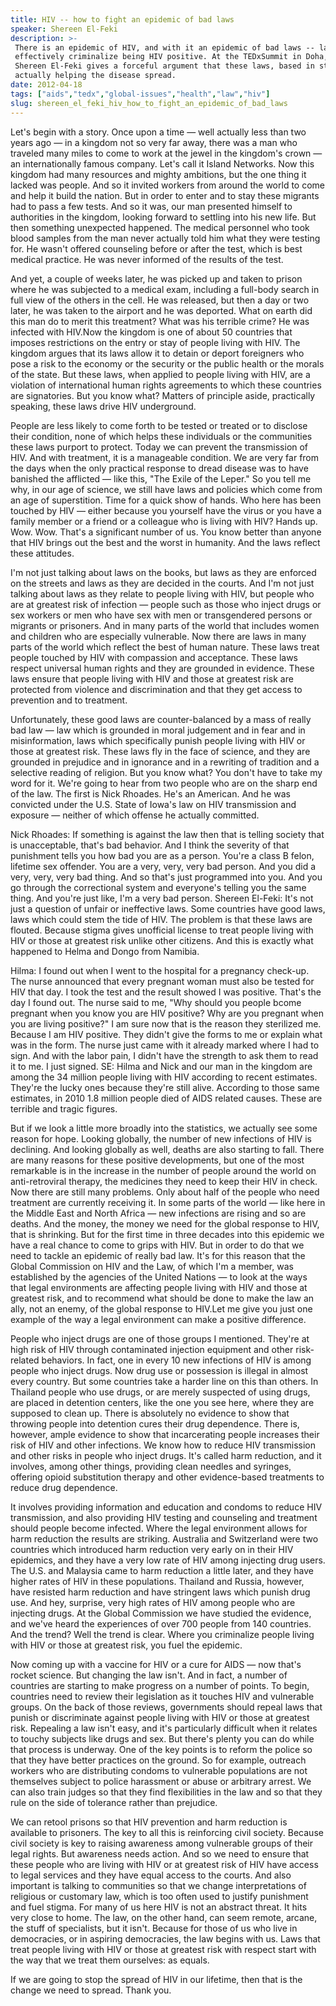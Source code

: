 ```yaml
---
title: HIV -- how to fight an epidemic of bad laws
speaker: Shereen El-Feki
description: >-
 There is an epidemic of HIV, and with it an epidemic of bad laws -- laws that
 effectively criminalize being HIV positive. At the TEDxSummit in Doha, TED Fellow
 Shereen El-Feki gives a forceful argument that these laws, based in stigma, are
 actually helping the disease spread.
date: 2012-04-18
tags: ["aids","tedx","global-issues","health","law","hiv"]
slug: shereen_el_feki_hiv_how_to_fight_an_epidemic_of_bad_laws
---
```


Let's begin with a story. Once upon a time — well actually less than two years ago — in a
kingdom not so very far away, there was a man who traveled many miles to come to work at
the jewel in the kingdom's crown — an internationally famous company. Let's call it Island
Networks. Now this kingdom had many resources and mighty ambitions, but the one thing it
lacked was people. And so it invited workers from around the world to come and help it
build the nation. But in order to enter and to stay these migrants had to pass a few
tests. And so it was, our man presented himself to authorities in the kingdom, looking
forward to settling into his new life. But then something unexpected happened. The medical
personnel who took blood samples from the man never actually told him what they were
testing for. He wasn't offered counseling before or after the test, which is best medical
practice. He was never informed of the results of the test.

And yet, a couple of weeks later, he was picked up and taken to prison where he was
subjected to a medical exam, including a full-body search in full view of the others in
the cell. He was released, but then a day or two later, he was taken to the airport and he
was deported. What on earth did this man do to merit this treatment? What was his terrible
crime? He was infected with HIV.Now the kingdom is one of about 50 countries that imposes
restrictions on the entry or stay of people living with HIV. The kingdom argues that its
laws allow it to detain or deport foreigners who pose a risk to the economy or the
security or the public health or the morals of the state. But these laws, when applied to
people living with HIV, are a violation of international human rights agreements to which
these countries are signatories. But you know what? Matters of principle aside,
practically speaking, these laws drive HIV underground.

People are less likely to come forth to be tested or treated or to disclose their
condition, none of which helps these individuals or the communities these laws purport to
protect. Today we can prevent the transmission of HIV. And with treatment, it is a
manageable condition. We are very far from the days when the only practical response to
dread disease was to have banished the afflicted — like this, "The Exile of the Leper." So
you tell me why, in our age of science, we still have laws and policies which come from an
age of superstition. Time for a quick show of hands. Who here has been touched by HIV —
either because you yourself have the virus or you have a family member or a friend or a
colleague who is living with HIV? Hands up. Wow. Wow. That's a significant number of
us. You know better than anyone that HIV brings out the best and the worst in humanity. And
the laws reflect these attitudes.

I'm not just talking about laws on the books, but laws as they are enforced on the streets
and laws as they are decided in the courts. And I'm not just talking about laws as they
relate to people living with HIV, but people who are at greatest risk of infection —
people such as those who inject drugs or sex workers or men who have sex with men or
transgendered persons or migrants or prisoners. And in many parts of the world that
includes women and children who are especially vulnerable. Now there are laws in many parts
of the world which reflect the best of human nature. These laws treat people touched by
HIV with compassion and acceptance. These laws respect universal human rights and they are
grounded in evidence. These laws ensure that people living with HIV and those at greatest
risk are protected from violence and discrimination and that they get access to prevention
and to treatment.

Unfortunately, these good laws are counter-balanced by a mass of really bad law — law
which is grounded in moral judgement and in fear and in misinformation, laws which
specifically punish people living with HIV or those at greatest risk. These laws fly in
the face of science, and they are grounded in prejudice and in ignorance and in a
rewriting of tradition and a selective reading of religion. But you know what? You don't
have to take my word for it. We're going to hear from two people who are on the sharp end
of the law. The first is Nick Rhoades. He's an American. And he was convicted under the
U.S. State of Iowa's law on HIV transmission and exposure — neither of which offense he
actually committed.

Nick Rhoades: If something is against the law then that is telling society that is
unacceptable, that's bad behavior. And I think the severity of that punishment tells you
how bad you are as a person. You're a class B felon, lifetime sex offender. You are a
very, very, very bad person. And you did a very, very, very bad thing. And so that's just
programmed into you. And you go through the correctional system and everyone's telling you
the same thing. And you're just like, I'm a very bad person. Shereen El-Feki: It's not just
a question of unfair or ineffective laws. Some countries have good laws, laws which could
stem the tide of HIV. The problem is that these laws are flouted. Because stigma gives
unofficial license to treat people living with HIV or those at greatest risk unlike other
citizens. And this is exactly what happened to Helma and Dongo from Namibia.

Hilma: I found out when I went to the hospital for a pregnancy check-up. The nurse
announced that every pregnant woman must also be tested for HIV that day. I took the test
and the result showed I was positive. That's the day I found out. The nurse said to me,
"Why should you people bcome pregnant when you know you are HIV positive? Why are you
pregnant when you are living positive?" I am sure now that is the reason they sterilized
me. Because I am HIV positive. They didn't give the forms to me or explain what was in the
form. The nurse just came with it already marked where I had to sign. And with the labor
pain, I didn't have the strength to ask them to read it to me. I just signed. SE: Hilma and
Nick and our man in the kingdom are among the 34 million people living with HIV according
to recent estimates. They're the lucky ones because they're still alive. According to
those same estimates, in 2010 1.8 million people died of AIDS related causes. These are
terrible and tragic figures.

But if we look a little more broadly into the statistics, we actually see some reason for
hope. Looking globally, the number of new infections of HIV is declining. And looking
globally as well, deaths are also starting to fall. There are many reasons for these
positive developments, but one of the most remarkable is in the increase in the number of
people around the world on anti-retroviral therapy, the medicines they need to keep their
HIV in check. Now there are still many problems. Only about half of the people who need
treatment are currently receiving it. In some parts of the world — like here in the Middle
East and North Africa — new infections are rising and so are deaths. And the money, the
money we need for the global response to HIV, that is shrinking. But for the first time in
three decades into this epidemic we have a real chance to come to grips with HIV. But in
order to do that we need to tackle an epidemic of really bad law. It's for this reason that
the Global Commission on HIV and the Law, of which I'm a member, was established by the
agencies of the United Nations — to look at the ways that legal environments are affecting
people living with HIV and those at greatest risk, and to recommend what should be done to
make the law an ally, not an enemy, of the global response to HIV.Let me give you just one
example of the way a legal environment can make a positive difference.

People who inject drugs are one of those groups I mentioned. They're at high risk of HIV
through contaminated injection equipment and other risk-related behaviors. In fact, one in
every 10 new infections of HIV is among people who inject drugs. Now drug use or
possession is illegal in almost every country. But some countries take a harder line on
this than others. In Thailand people who use drugs, or are merely suspected of using drugs,
are placed in detention centers, like the one you see here, where they are supposed to
clean up. There is absolutely no evidence to show that throwing people into detention
cures their drug dependence. There is, however, ample evidence to show that incarcerating
people increases their risk of HIV and other infections. We know how to reduce HIV
transmission and other risks in people who inject drugs. It's called harm reduction, and
it involves, among other things, providing clean needles and syringes, offering opioid
substitution therapy and other evidence-based treatments to reduce drug
dependence.

It involves providing information and education and condoms to reduce HIV transmission,
and also providing HIV testing and counseling and treatment should people become infected.
Where the legal environment allows for harm reduction the results are striking. Australia
and Switzerland were two countries which introduced harm reduction very early on in their
HIV epidemics, and they have a very low rate of HIV among injecting drug users. The U.S.
and Malaysia came to harm reduction a little later, and they have higher rates of HIV in
these populations. Thailand and Russia, however, have resisted harm reduction and have
stringent laws which punish drug use. And hey, surprise, very high rates of HIV among
people who are injecting drugs. At the Global Commission we have studied the evidence, and
we've heard the experiences of over 700 people from 140 countries. And the trend? Well the
trend is clear. Where you criminalize people living with HIV or those at greatest risk,
you fuel the epidemic.

Now coming up with a vaccine for HIV or a cure for AIDS — now that's rocket science. But
changing the law isn't. And in fact, a number of countries are starting to make progress
on a number of points. To begin, countries need to review their legislation as it touches
HIV and vulnerable groups. On the back of those reviews, governments should repeal laws
that punish or discriminate against people living with HIV or those at greatest
risk. Repealing a law isn't easy, and it's particularly difficult when it relates to touchy
subjects like drugs and sex. But there's plenty you can do while that process is underway.
One of the key points is to reform the police so that they have better practices on the
ground. So for example, outreach workers who are distributing condoms to vulnerable
populations are not themselves subject to police harassment or abuse or arbitrary arrest.
We can also train judges so that they find flexibilities in the law and so that they rule
on the side of tolerance rather than prejudice.

We can retool prisons so that HIV prevention and harm reduction is available to
prisoners. The key to all this is reinforcing civil society. Because civil society is key
to raising awareness among vulnerable groups of their legal rights. But awareness needs
action. And so we need to ensure that these people who are living with HIV or at greatest
risk of HIV have access to legal services and they have equal access to the courts. And
also important is talking to communities so that we change interpretations of religious or
customary law, which is too often used to justify punishment and fuel stigma. For many of
us here HIV is not an abstract threat. It hits very close to home. The law, on the other
hand, can seem remote, arcane, the stuff of specialists, but it isn't. Because for those
of us who live in democracies, or in aspiring democracies, the law begins with us. Laws
that treat people living with HIV or those at greatest risk with respect start with the
way that we treat them ourselves: as equals.

If we are going to stop the spread of HIV in our lifetime, then that is the change we need
to spread. Thank you.

<!--
ad_duration=3.33
comment_count=111
event="TEDxSummit"
external_start_time=0
intro_duration=11.82
is_subtitle_required="True"
is_talk_featured="True"
language="en"
language_swap="False"
native_language="en"
number_of_related_talks=6
number_of_speakers=1
number_of_subtitled_videos=24
number_of_tags=6
number_of_talk_download_languages=24
number_of_talk_more_resources=0
number_of_talk_recommendations=0
number_of_talks_take_actions=0
post_ad_duration=0.83
published_timestamp="2012-05-24 15:00:01"
recording_date="2012-04-18"
speaker_description="Arab sexuality expert"
speaker_is_published=1
speaker_name="Shereen El-Feki"
talk_name="HIV -- how to fight an epidemic of bad laws"
talks_tags=["aids","tedx","global-issues","health","law","hiv"]
url_audio="https://download.ted.com/talks/ShereenElFeki_2012S.mp3?apikey=acme-roadrunner"
url_photo_speaker="https://pe.tedcdn.com/images/ted/102834_254x191.jpg"
url_photo_talk="https://pe.tedcdn.com/images/ted/eed40c17ea60bc88b74c8c578c226ed7967f2c1a_800x600.jpg"
url_webpage="https://www.ted.com/talks/shereen_el_feki_hiv_how_to_fight_an_epidemic_of_bad_laws"
video_type_name="TEDx Talk"
-->